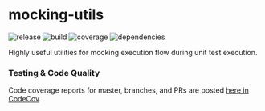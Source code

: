 # mocking-utils
![release](https://img.shields.io/github/package-json/v/do-py-together/mocking-utils?label=release&logo=release&style=flat-square)
![build](https://img.shields.io/github/workflow/status/do-py-together/mocking-utils/test?style=flat-square)
![coverage](https://img.shields.io/codecov/c/github/do-py-together/mocking-utils?style=flat-square)
![dependencies](https://img.shields.io/librariesio/release/pypi/mocking-utils?style=flat-square)

Highly useful utilities for mocking execution flow during unit test execution.

### Testing & Code Quality
Code coverage reports for master, branches, and PRs 
are posted [here in CodeCov](https://codecov.io/gh/do-py-together/mocking-utils).

